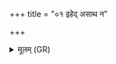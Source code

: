 +++
title = "०१ इहेद् असाथ न"

+++
<details><summary>मूलम् (GR)</summary>

इहेद् असाथ न परो गमाथ-  
-इमं गावः प्रजया वर्धयाथ ।  
शुभं यतीर् उस्रियाः सोमवर्चसो  
विश्वे देवाः क्रन्न् इह वो मनांसि ॥
</details>